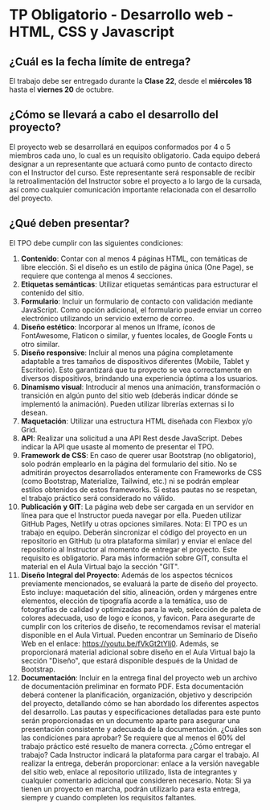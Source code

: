 # TP Obligatorio - Desarrollo web - HTML, CSS y Javascript

## ¿Cuál es la fecha límite de entrega?

  El trabajo debe ser entregado durante la **Clase 22**, desde el **miércoles 18** hasta el **viernes 20** de octubre.

## ¿Cómo se llevará a cabo el desarrollo del proyecto?

  El proyecto web se desarrollará en equipos conformados por 4 o 5 miembros cada uno, lo
  cual es un requisito obligatorio. Cada equipo deberá designar a un representante que
  actuará como punto de contacto directo con el Instructor del curso. Este representante será
  responsable de recibir la retroalimentación del Instructor sobre el proyecto a lo largo de la
  cursada, así como cualquier comunicación importante relacionada con el desarrollo del
  proyecto.


## ¿Qué deben presentar?

  El TPO debe cumplir con las siguientes condiciones:
  1. **Contenido**: Contar con al menos 4 páginas HTML, con temáticas de libre elección.
  Si el diseño es un estilo de página única (One Page), se requiere que contenga al
  menos 4 secciones.
  2. **Etiquetas semánticas**: Utilizar etiquetas semánticas para estructurar el contenido
  del sitio.
  3. **Formulario**: Incluir un formulario de contacto con validación mediante JavaScript.
  Como opción adicional, el formulario puede enviar un correo electrónico utilizando un
  servicio externo de correo.
  4. **Diseño estético**: Incorporar al menos un Iframe, íconos de FontAwesome, Flaticon o
  similar, y fuentes locales, de Google Fonts u otro similar.
  5. **Diseño responsive**: Incluir al menos una página completamente adaptable a tres
  tamaños de dispositivos diferentes (Mobile, Tablet y Escritorio). Esto garantizará que
  tu proyecto se vea correctamente en diversos dispositivos, brindando una
  experiencia óptima a los usuarios.
  6. **Dinamismo visual**: Introducir al menos una animación, transformación o transición
  en algún punto del sitio web (deberás indicar dónde se implementó la animación).
  Pueden utilizar librerías externas si lo desean.
  7. **Maquetación**: Utilizar una estructura HTML diseñada con Flexbox y/o Grid.
  8. **API**: Realizar una solicitud a una API Rest desde JavaScript. Debes indicar la API
  que usaste al momento de presentar el TPO.
  9. **Framework de CSS**: En caso de querer usar Bootstrap (no obligatorio), solo podrán
  emplearlo en la página del formulario del sitio. No se admitirán proyectos
  desarrollados enteramente con Frameworks de CSS (como Bootstrap, Materialize,
  Tailwind, etc.) ni se podrán emplear estilos obtenidos de estos frameworks. Si estas
  pautas no se respetan, el trabajo práctico será considerado no válido.
  10. **Publicación y GIT**: La página web debe ser cargada en un servidor en línea para
  que el Instructor pueda navegar por ella. Pueden utilizar GitHub Pages, Netlify u
  otras opciones similares. Nota: El TPO es un trabajo en equipo. Deberán sincronizar
  el código del proyecto en un repositorio en GitHub (u otra plataforma similar) y enviar
  el enlace del repositorio al Instructor al momento de entregar el proyecto. Este
  requisito es obligatorio. Para más información sobre GIT, consulta el material en el
  Aula Virtual bajo la sección "GIT".
  11. **Diseño Integral del Proyecto**: Además de los aspectos técnicos previamente
  mencionados, se evaluará la parte de diseño del proyecto. Esto incluye: maquetación
  del sitio, alineación, orden y márgenes entre elementos, elección de tipografía acorde
  a la temática, uso de fotografías de calidad y optimizadas para la web, selección de
  paleta de colores adecuada, uso de logo e íconos, y favicon. Para asegurarte de
  cumplir con los criterios de diseño, te recomendamos revisar el material disponible en
  el Aula Virtual. Pueden encontrar un Seminario de Diseño Web en el enlace:
  https://youtu.be/fVkGt2tYIj0. Además, se proporcionará material adicional sobre
  diseño en el Aula Virtual bajo la sección "Diseño", que estará disponible después de
  la Unidad de Bootstrap.
  12. **Documentación**: Incluir en la entrega final del proyecto web un archivo de
  documentación preliminar en formato PDF. Esta documentación deberá contener la
  planificación, organización, objetivo y descripción del proyecto, detallando cómo se
  han abordado los diferentes aspectos del desarrollo. Las pautas y especificaciones
  detalladas para este punto serán proporcionadas en un documento aparte para
  asegurar una presentación consistente y adecuada de la documentación.
  ¿Cuáles son las condiciones para aprobar?
  Se requiere que al menos el 60% del trabajo práctico esté resuelto de manera correcta.
  ¿Cómo entregar el trabajo?
  Cada Instructor indicará la plataforma para cargar el trabajo. Al realizar la entrega, deberán
  proporcionar: enlace a la versión navegable del sitio web, enlace al repositorio utilizado, lista
  de integrantes y cualquier comentario adicional que consideren necesario.
  Nota: Si ya tienen un proyecto en marcha, podrán utilizarlo para esta entrega, siempre y
  cuando completen los requisitos faltantes.
